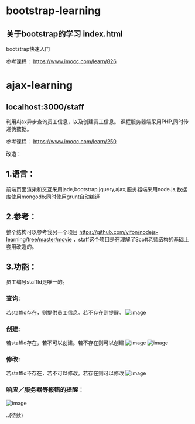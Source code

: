 # bootstrap-learning
关于bootstrap的学习
index.html
-----------
bootstrap快速入门

参考课程： https://www.imooc.com/learn/826

# ajax-learning
localhost:3000/staff
-----------
利用Ajax异步查询员工信息，以及创建员工信息。
课程服务器端采用PHP,同时传递伪数据。

参考课程： https://www.imooc.com/learn/250

改造：

## 1.语言：
前端页面渲染和交互采用jade,bootstrap,jquery,ajax;服务器端采用node.js;数据库使用mongodb;同时使用grunt自动编译

## 2.参考：
整个结构可以参考我另一个项目 https://github.com/yifon/nodejs-learning/tree/master/movie ，staff这个项目是在理解了Scott老师结构的基础上套用改造的。

## 3.功能：
员工编号staffId是唯一的。
### 查询:
若staffId存在，则提供员工信息。若不存在则提醒。
![image](https://github.com/yifon/WebLearning/ajax-learning/public/images/1.png)

### 创建:
若staffId存在，若不可以创建。若不存在则可以创建
![image](https://github.com/yifon/WebLearning/ajax-learning/public/images/2.png)
![image](https://github.com/yifon/WebLearning/ajax-learning/public/images/4.png)
### 修改:
若staffId不存在，若不可以修改。若存在则可以修改
![image](https://github.com/yifon/WebLearning/ajax-learning/public/images/3.png)

### 响应／服务器等报错的提醒：
![image](https://github.com/yifon/WebLearning/ajax-learning/public/images/1.png)

..(待续)